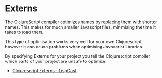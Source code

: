 # Externs

The ClojureScript compiler optimizes names by replacing them with shorter names.  This makes for much smaller Javascript files, minimising the time it takes to load them. 

This type of optimisation works very well for your own Clojurescript, however it can cause problems when optimising Javascript libraries.

By specifying Externs for your project you tell the Clojurescript compiler which parts of your project are unsafe to optimize.

* [Clojurescript Externs - LispCast](http://www.lispcast.com/clojurescript-externs)


